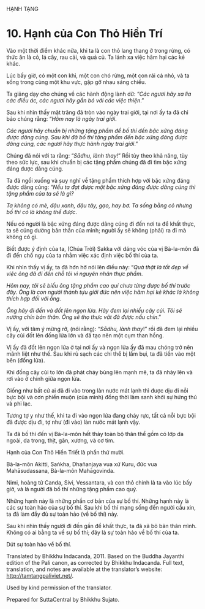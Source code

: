 HẠNH TẠNG

# 10\. Hạnh của Con Thỏ Hiền Trí

Vào một thời điểm khác nữa, khi ta là con thỏ lang thang ở trong rừng, có thức ăn là cỏ, lá cây, rau cải, và quả củ. Ta lánh xa việc hãm hại các kẻ khác.

Lúc bấy giờ, có một con khỉ, một con chó rừng, một con rái cá nhỏ, và ta sống trong cùng một khu vực, gặp gỡ nhau sáng chiều.

Ta giảng dạy cho chúng về các hành động lành dữ: “_Các ngươi hãy xa lìa các điều ác, các ngươi hãy gắn bó với các việc thiện_.”

Sau khi nhìn thấy mặt trăng đã tròn vào ngày trai giới, tại nơi ấy ta đã chỉ bảo chúng rằng: “_Hôm nay là ngày trai giới_.

_Các ngươi hãy chuẩn bị những tặng phẩm để bố thí đến bậc xứng đáng được dâng cúng. Sau khi đã bố thí tặng phẩm đến bậc xứng đáng được dâng cúng, các ngươi hãy thực hành ngày trai giới_.”

Chúng đã nói với ta rằng: “_Sādhu, lành thay_!” Rồi tùy theo khả năng, tùy theo sức lực, sau khi chuẩn bị các tặng phẩm chúng đã đi tìm bậc xứng đáng được dâng cúng.

Ta đã ngồi xuống và suy nghĩ về tặng phẩm thích hợp với bậc xứng đáng được dâng cúng: “_Nếu ta đạt được một bậc xứng đáng được dâng cúng thì tặng phẩm của ta sẽ là gì?_

_Ta không có mè, đậu xanh, đậu tây, gạo, hay bơ. Ta sống bằng cỏ nhưng bố thí cỏ là không thể được_.

Nếu có người là bậc xứng đáng được dâng cúng đi đến nơi ta để khất thực, ta sẽ cúng dường bản thân của mình; người ấy sẽ không (phải) ra đi mà không có gì.

Biết được ý định của ta, (Chúa Trời) Sakka với dáng vóc của vị Bà-la-môn đã đi đến chổ ngụ của ta nhằm việc xác định việc bố thí của ta.

Khi nhìn thấy vị ấy, ta đã hớn hở nói lên điều này: “_Quả thật là tốt đẹp về việc ông đã đi đến chỗ tôi vì nguyên nhân thực phẩm_.

_Hôm nay, tôi sẽ biếu ông tặng phẩm cao quí chưa từng được bố thí trước đây. Ông là con người thành tựu giới đức nên việc hãm hại kẻ khác là không thích hợp đối với ông_.

_Ông hãy đi đến và đốt lên ngọn lửa. Hãy đem lại nhiều cây củi. Tôi sẽ nướng chín bản thân. Ông sẽ thọ thực vật đã được nấu chín_.”

Vị ấy, với tâm ý mừng rỡ, (nói rằng): “_Sādhu, lành thay_!” rồi đã đem lại nhiều cây củi đốt lên đống lửa lớn và đã tạo nên một cụm than hồng.

Vị ấy đã đốt lên ngọn lửa ở tại nơi ấy và ngọn lửa ấy đã mau chóng trở nên mãnh liệt như thế. Sau khi rủ sạch các chi thể bị lấm bụi, ta đã tiến vào một bên (đống lửa).

Khi đống cây củi to lớn đã phát cháy bùng lên mạnh mẽ, ta đã nhảy lên và rơi vào ở chính giữa ngọn lửa.

Giống như bất cứ ai đã đi vào trong làn nước mát lạnh thì được dịu đi nỗi bực bội và cơn phiền muộn (của mình) đồng thời làm sanh khởi sự hứng thú và phỉ lạc.

Tương tợ y như thế, khi ta đi vào ngọn lửa đang cháy rực, tất cả nỗi bực bội đã được dịu đi, tợ như (đi vào) làn nước mát lạnh vậy.

Ta đã bố thí đến vị Bà-la-môn hết thảy toàn bộ thân thể gồm có lớp da ngoài, da trong, thịt, gân, xương, và cơ tim.

Hạnh của Con Thỏ Hiền Triết là phần thứ mười.

Bà-la-môn Akitti, Saṅkha, Dhañanjaya vua xứ Kuru, đức vua Mahāsudassana, Bà-la-môn Mahāgovinda.

Nimi, hoàng tử Canda, Sivi, Vessantara, và con thỏ chính là ta vào lúc bấy giờ, và là người đã bố thí những tặng phẩm cao quý.

Những hạnh này là những phần cơ bản của sự bố thí. Những hạnh này là các sự toàn hảo của sự bố thí. Sau khi bố thí mạng sống đến người cầu xin, ta đã làm đầy đủ sự toàn hảo (về bố thí) này.

Sau khi nhìn thấy người đi đến gần để khất thực, ta đã xả bỏ bản thân mình. Không có ai bằng ta về sự bố thí; đây là sự toàn hảo về bố thí của ta.

Dứt sự toàn hảo về bố thí.

Translated by Bhikkhu Indacanda, 2011. Based on the Buddha Jayanthi edition of the Pali canon, as corrected by Bhikkhu Indacanda. Full text, translation, and notes are available at the translator’s website: http://tamtangpaliviet.net/.

Used by kind permission of the translator.

Prepared for SuttaCentral by Bhikkhu Sujato.